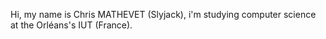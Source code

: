 Hi, my name is Chris MATHEVET (Slyjack), i'm studying computer science at the Orléans's IUT (France).
<!---
chris-mathevet/chris-mathevet is a ✨ special ✨ repository because its `README.md` (this file) appears on your GitHub profile.
You can click the Preview link to take a look at your changes.
--->
